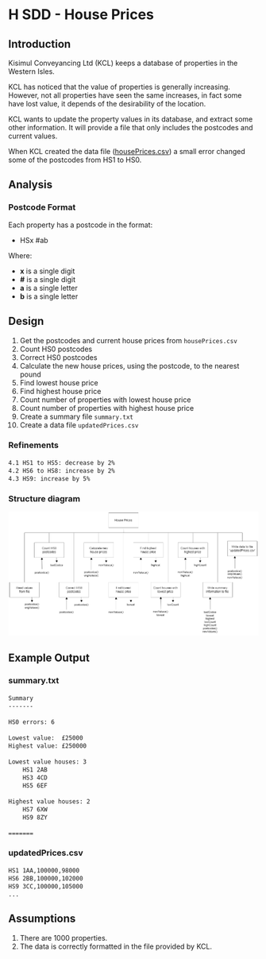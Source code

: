 # H SDD - House Prices


## Introduction

Kisimul Conveyancing Ltd (KCL) keeps a database of properties in the Western Isles.

KCL has noticed that the value of properties is generally increasing.  However, not all properties have seen the same increases, in fact some have lost value, it depends of the desirability of the location.

KCL wants to update the property values in its database, and extract some other information.  It will provide a file that only includes the postcodes and current values.

When KCL created the data file ([housePrices.csv](assets/housePrices.csv "Download file")) a small error changed some of the postcodes from HS1 to HS0.


## Analysis

### Postcode Format

Each property has a postcode in the format:

 * HSx #ab

Where:

 * __x__ is a single digit
 * __#__ is a single digit
 * __a__ is a single letter
 * __b__ is a single letter


## Design

 1. Get the postcodes and current house prices from `housePrices.csv`
 2. Count HS0 postcodes
 3. Correct HS0 postcodes
 4. Calculate the new house prices, using the postcode, to the nearest pound
 5. Find lowest house price
 6. Find highest house price
 7. Count number of properties with lowest house price
 8. Count number of properties with highest house price
 9. Create a summary file `summary.txt`
10. Create a data file `updatedPrices.csv`


### Refinements

```
4.1 HS1 to HS5: decrease by 2%
4.2 HS6 to HS8: increase by 2%
4.3 HS9: increase by 5%
```


### Structure diagram

![Structure diagram](assets/sd.png)


## Example Output

### summary.txt

```
Summary
-------

HS0 errors: 6

Lowest value:  £25000
Highest value: £250000

Lowest value houses: 3
    HS1 2AB
    HS3 4CD
    HS5 6EF
  
Highest value houses: 2
    HS7 6XW
    HS9 8ZY

=======
```

### updatedPrices.csv

```
HS1 1AA,100000,98000
HS6 2BB,100000,102000
HS9 3CC,100000,105000
...
```


## Assumptions

1. There are 1000 properties.
2. The data is correctly formatted in the file provided by KCL.
